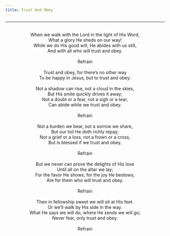 ```yaml
---
title: Trust And Obey
---
```


---
<center>
<br/>
When we walk with the Lord in the light of His Word,<br/>
What a glory He sheds on our way!<br/>
While we do His good will, He abides with us still,<br/>
And with all who will trust and obey.<br/>
<br/>
Refrain<br/>
<br/>
Trust and obey, for there’s no other way<br/>
To be happy in Jesus, but to trust and obey.<br/>
<br/>
Not a shadow can rise, not a cloud in the skies,<br/>
But His smile quickly drives it away;<br/>
Not a doubt or a fear, not a sigh or a tear,<br/>
Can abide while we trust and obey.<br/>
<br/>
Refrain<br/>
<br/>
Not a burden we bear, not a sorrow we share,<br/>
But our toil He doth richly repay;<br/>
Not a grief or a loss, not a frown or a cross,<br/>
But is blessed if we trust and obey.<br/>
<br/>
Refrain<br/>
<br/>
But we never can prove the delights of His love<br/>
Until all on the altar we lay;<br/>
For the favor He shows, for the joy He bestows,<br/>
Are for them who will trust and obey.<br/>
<br/>
Refrain<br/>
<br/>
Then in fellowship sweet we will sit at His feet.<br/>
Or we’ll walk by His side in the way.<br/>
What He says we will do, where He sends we will go;<br/>
Never fear, only trust and obey.<br/>
<br/>
Refrain<br/>

</center>
